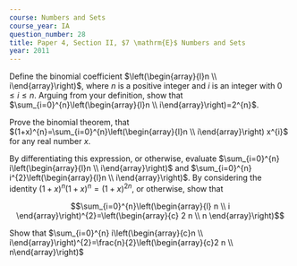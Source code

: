 ```yaml
---
course: Numbers and Sets
course_year: IA
question_number: 28
title: Paper 4, Section II, $7 \mathrm{E}$ Numbers and Sets
year: 2011
---
```




Define the binomial coefficient $\left(\begin{array}{l}n \\ i\end{array}\right)$, where $n$ is a positive integer and $i$ is an integer with $0 \leqslant i \leqslant n$. Arguing from your definition, show that $\sum_{i=0}^{n}\left(\begin{array}{l}n \\ i\end{array}\right)=2^{n}$.

Prove the binomial theorem, that $(1+x)^{n}=\sum_{i=0}^{n}\left(\begin{array}{l}n \\ i\end{array}\right) x^{i}$ for any real number $x$.

By differentiating this expression, or otherwise, evaluate $\sum_{i=0}^{n} i\left(\begin{array}{l}n \\ i\end{array}\right)$ and $\sum_{i=0}^{n} i^{2}\left(\begin{array}{l}n \\ i\end{array}\right)$. By considering the identity $(1+x)^{n}(1+x)^{n}=(1+x)^{2 n}$, or otherwise, show that

$$\sum_{i=0}^{n}\left(\begin{array}{l}
n \\
i
\end{array}\right)^{2}=\left(\begin{array}{c}
2 n \\
n
\end{array}\right)$$

Show that $\sum_{i=0}^{n} i\left(\begin{array}{c}n \\ i\end{array}\right)^{2}=\frac{n}{2}\left(\begin{array}{c}2 n \\ n\end{array}\right)$